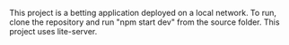 This project is a betting application deployed on a local network. To run, clone the repository and run "npm start dev" from the source folder. This project uses lite-server. 
